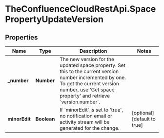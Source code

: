 # TheConfluenceCloudRestApi.SpacePropertyUpdateVersion

## Properties
Name | Type | Description | Notes
------------ | ------------- | ------------- | -------------
**_number** | **Number** | The new version for the updated space property. Set this to the current version number incremented by one. To get the current version number, use &#x27;Get space property&#x27; and retrieve &#x60;version.number&#x60;. | 
**minorEdit** | **Boolean** | If &#x60;minorEdit&#x60; is set to &#x27;true&#x27;, no notification email or activity stream will be generated for the change. | [optional] [default to true]
